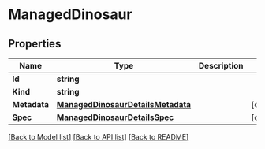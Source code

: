 # ManagedDinosaur

## Properties

Name | Type | Description | Notes
------------ | ------------- | ------------- | -------------
**Id** | **string** |  | 
**Kind** | **string** |  | 
**Metadata** | [**ManagedDinosaurDetailsMetadata**](ManagedDinosaurDetails_metadata.md) |  | [optional] 
**Spec** | [**ManagedDinosaurDetailsSpec**](ManagedDinosaurDetails_spec.md) |  | [optional] 

[[Back to Model list]](../README.md#documentation-for-models) [[Back to API list]](../README.md#documentation-for-api-endpoints) [[Back to README]](../README.md)


